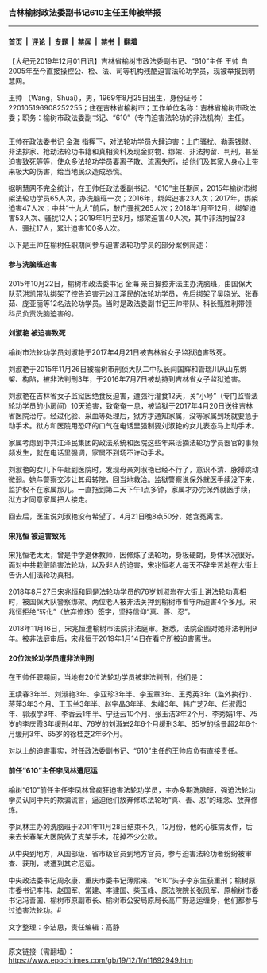 ### 吉林榆树政法委副书记610主任王帅被举报

---

#### [首页](../../../..?n11692949) &nbsp;|&nbsp; [评论](../../../../../epoch-comment?n11692949) &nbsp;|&nbsp; [专题](../../../../../epoch-special?n11692949) &nbsp;|&nbsp; [禁闻](../../../../../epoch-news?n11692949) &nbsp;|&nbsp; [禁书](../../../../../books?n11692949) &nbsp;|&nbsp; [翻墙](https://github.com/gfw-breaker/nogfw/blob/master/README.md?n11692949)


<div class="post_content" id="artbody" itemprop="articleBody">
 <!-- article content begin -->
 <p>
  【大纪元2019年12月01日讯】吉林省榆树市政法委副书记、“610”主任
  <ok href="https://www.epochtimes.com/gb/tag/%E7%8E%8B%E5%B8%85.html">
   王帅
  </ok>
  自2005年至今直接操控公、检、法、司等机构残酷迫害法轮功学员，现被举报到明慧网。
 </p>
 <p>
  <ok href="https://www.epochtimes.com/gb/tag/%E7%8E%8B%E5%B8%85.html">
   王帅
  </ok>
  （Wang，Shuai），男，1969年8月25日出生，身份证号：220105196908252255；住在吉林省榆树市；工作单位名称：吉林省榆树市政法委；职务：榆树市政法委副书记、“610”（专门迫害法轮功的非法机构）主任。
 </p>
 <p>
  <ok href="https://i.epochtimes.com/assets/uploads/2019/12/2019-11-3-jilin-police-eren-08.jpg">
   <img alt="" class="wp-image-11693051 aligncenter" src="https://i.epochtimes.com/assets/uploads/2019/12/2019-11-3-jilin-police-eren-08.jpg"/>
  </ok>
 </p>
 <p>
  王帅在政法委书记
  <ok href="https://www.epochtimes.com/gb/tag/%E9%87%91%E6%B5%B7.html">
   金海
  </ok>
  指挥下，对法轮功学员大肆迫害：上门骚扰、勒索钱财、非法抄家、抢劫法轮功书籍和真相资料及现金财物、绑架、非法拘留、判刑，甚至迫害致死等等，使众多法轮功学员妻离子散、流离失所，给他们及其家人身心上带来极大的伤害，给当地民众造成恐慌。
 </p>
 <p>
  据明慧网不完全统计，在王帅任政法委副书记、“610”主任期间，2015年榆树市绑架法轮功学员65人次，办洗脑班一次；2016年，绑架迫害23人次；2017年，绑架迫害47人次；中共“十九大”前后，敲门骚扰265人次；2018年1月至12月，绑架迫害53人次、骚扰12人；2019年1月至8月，绑架迫害40人次，其中非法拘留23人、骚扰17人，累计迫害100多人次。
 </p>
 <p>
  以下是王帅在榆树任职期间参与迫害法轮功学员的部分案例简述：
 </p>
 <h4>
  <b>
   参与洗脑班迫害
  </b>
 </h4>
 <p>
  2015年10月22日，榆树市政法委书记
  <ok href="https://www.epochtimes.com/gb/tag/%E9%87%91%E6%B5%B7.html">
   金海
  </ok>
  亲自操控非法主办洗脑班，由国保大队范洪凯带队绑架了控告迫害元凶江泽民的法轮功学员，先后绑架了吴晓光、张春茹、庞亚丽等12名法轮功学员。当时是政法委副书记王帅带队、科长甄胜利带领科员负责洗脑迫害的。
 </p>
 <h4>
  <b>
   刘淑艳
   <ok href="https://www.epochtimes.com/gb/tag/%E8%A2%AB%E8%BF%AB%E5%AE%B3%E8%87%B4%E6%AD%BB.html">
    被迫害致死
   </ok>
  </b>
 </h4>
 <p>
  榆树市法轮功学员刘淑艳于2017年4月21日被吉林省女子监狱迫害致死。
 </p>
 <p>
  刘淑艳于2015年11月26日被榆树市刑侦大队二中队长闫国辉和管瑞川从山东绑架、构陷，被非法判刑3年，于2016年7月7日被劫持到吉林省女子监狱迫害。
 </p>
 <p>
  刘淑艳在吉林省女子监狱因绝食反迫害，遭强行灌食12天，关“小号”（专门监管法轮功学员的小房间）10天迫害，致奄奄一息，被监狱于2017年4月20日送往吉林省医院治疗。经过化验、采血等处理后，狱方才通知家属，没等家属到场就要急于动手术。狱方和医院用恐吓的口气在电话里强制要刘淑艳的女儿表态马上动手术。
 </p>
 <p>
  家属考虑到中共江泽民集团的政法系统和医院这些年来活摘法轮功学员器官的事频频发生，就在电话里强调，家属不到场不许动手术。
 </p>
 <p>
  刘淑艳的女儿下午赶到医院时，发现母亲刘淑艳已经不行了，意识不清、脉搏跳动微弱。她与警察交涉让其母转院，回当地救治。监狱警察说保外就医手续没下来，监护权不在家属那儿。一直拖到第二天下午1点多钟，家属才办完保外就医手续，狱方才同意家属把人接走。
 </p>
 <p>
  回去后，医生说刘淑艳没有希望了。4月21日晚8点50分，她含冤离世。
 </p>
 <h4>
  <b>
   宋兆恒
   <ok href="https://www.epochtimes.com/gb/tag/%E8%A2%AB%E8%BF%AB%E5%AE%B3%E8%87%B4%E6%AD%BB.html">
    被迫害致死
   </ok>
  </b>
 </h4>
 <p>
  宋兆恒老太太，曾是中学退休教师，因修炼了法轮功，身板硬朗，身体状况很好。面对中共栽赃陷害法轮功，以及非人的迫害，宋兆恒老人每天不辞辛苦地在大街上告诉人们法轮功真相。
 </p>
 <p>
  2018年8月27日宋兆恒和同是法轮功学员的76岁刘淑岩在大街上讲法轮功真相时，被国保大队警察绑架。两位老人被非法关押到榆树市看守所迫害4个多月。宋兆恒拒绝“转化”（放弃修炼）签字，坚持信仰“真、善、忍”。
 </p>
 <p>
  2018年11月16日，宋兆恒遭榆树市法院非法庭审。据悉，法院企图对她非法判刑9年。被非法庭审后，宋兆恒于2019年1月14日在看守所被迫害离世。
 </p>
 <h4>
  <b>
   20位法轮功学员遭非法判刑
  </b>
 </h4>
 <p>
  在王帅任职期间，当地有20位法轮功学员被非法判刑，他们是：
 </p>
 <p>
  王续春3年半、刘淑艳3年、李亚珍3年半、李玉章3年、王秀英3年（监外执行）、蒋萍3年3个月、王玉兰3年半、赵宇晶3年半、朱峰3年、韩广芝7年、任淑霞3年、郭淑学3年、李香云1年半、宁廷云10个月、张玉洁3年2个月、李秀娟1年、75岁的李庆霞3年缓刑4年、76岁的刘淑岩2年6个月缓刑3年、85岁的徐景超2年6个月缓刑3年、65岁的徐桂芝2年6个月。
 </p>
 <p>
  对以上的迫害事实，时任政法委副书记、“610”主任的王帅应负有直接责任。
 </p>
 <h4>
  <b>
   前任“610”主任李凤林遭厄运
  </b>
 </h4>
 <p>
  榆树“610”前任主任李凤林曾疯狂迫害法轮功学员，主办多期洗脑班，强迫法轮功学员认同中共的欺骗谎言，逼迫他们放弃修炼法轮功“真、善、忍”的理念、放弃修炼。
 </p>
 <p>
  李凤林主办的洗脑班于2011年11月28日结束不久，12月份，他的心脏病发作，后来去长春某大医院做了支架手术，花掉不少公款。
 </p>
 <p>
  从中央到地方，从国部级、省市级官员到地方官员，参与迫害法轮功者纷纷被审查、获刑，或遭到其它厄运。
 </p>
 <p>
  中央政法委书记周永康、重庆市委书记薄熙来、“610”头子李东生获重刑；榆树原市委书记李伟、赵国军、常建、李建国、柴玉峰、原法院院长张凤军、原榆树市委书记冯善国、榆树市原副市长、榆树市公安局原局长高广野恶运缠身，他们都参与过迫害法轮功。#
 </p>
 <p>
  文字整理：李洁思，责任编辑：高静
 </p>
 <!-- article content end -->
 <div id="below_article_ad">
 </div>
</div>


---

原文链接（需翻墙）：https://www.epochtimes.com/gb/19/12/1/n11692949.htm